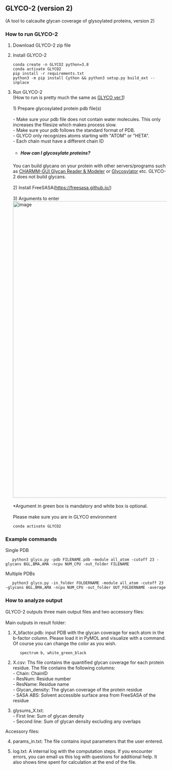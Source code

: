 ## GLYCO-2 (version 2) <br />
(A tool to calcaulte glycan coverage of glysoylated proteins, version 2)

### How to run GLYCO-2

1. Download GLYCO-2 zip file 

2. Install GLYCO-2
       
       conda create -n GLYCO2 python=3.8
       conda activate GLYCO2
       pip install -r requirements.txt
       python3 -m pip install Cython && python3 setup.py build_ext --inplace
   
4. Run GLYCO-2 <br />
(How to run is pretty much the same as [GLYCO ver.1](https://github.com/myungjinlee/GLYCO/blob/main/README.md)) <br /> <br />
        1) Prepare glycosylated protein pdb file(s) <br /> <br />
              - Make sure your pdb file does not contain water molecules. This only increases the filesize which makes process slow. <br />
              - Make sure your pdb follows the standard format of PDB.<br />
                            - GLYCO only recognizes atoms starting with "ATOM" or "HETA".<br />
                            - Each chain must have a different chain ID <br />

    * ##### How can I glycosylate proteins? 
    You can build glycans on your protein with other servers/programs such as [CHARMM-GUI Glycan Reader & Modeler](https://charmm-gui.org/?doc=input/glycan) or [Glycosylator](https://github.com/tlemmin/glycosylator) etc. GLYCO-2 does not build glycans.<br /><br />
        2) Install FreeSASA(https://freesasa.github.io/) <br /><br />
        3) Arguments to enter <br />
        <img width="925" alt="image" src="https://github.com/meteosR/GLYCO-2/assets/32939217/68da2c2c-90aa-4b8b-9b0e-88d2cc103cce"><br />
      <br />
   *Argument in green box is mandatory and white box is optional.<br />     <br />
   Please make sure you are in GLYCO environment<br />
      
       conda activate GLYCO2

### Example commands 
Single PDB<br />

       python3 glyco.py -pdb FILENAME.pdb -module all_atom -cutoff 23 -glycans BGL,BMA,AMA -ncpu NUM_CPU -out_folder FILENAME

Multiple PDBs<br />

       python3 glyco.py -in_folder FOLDERNAME -module all_atom -cutoff 23 -glycans BGL,BMA,AMA -ncpu NUM_CPU -out_folder OUT_FOLDERNAME -average

### How to analyze output
GLYCO-2 outputs three main output files and two accessory files:<br /><br />
Main outputs in result folder:<br />

  1) X_bfactor.pdb: input PDB with the glycan coverage for each atom in the b-factor column. Please load it in PyMOL and visualize with a command. Of course you can change the color as you wish.<br />
  
            spectrum b, white_green_black 
            
  2) X.csv: Ths file contains the quantified glycan coverage for each protein residue. The file contains the following columns:<br />
    - Chain: ChainID<br />
    - ResNum: Residue number <br />
    - ResName: Residue name <br />
    - Glycan_density: The glycan coverage of the protein residue<br />
    - SASA ABS: Solvent accessible surface area from FreeSASA of the residue<br />

  3) glysums_X.txt: <br />
    - First line: Sum of glycan density<br />
    - Second line: Sum of glycan density excluding any overlaps<br />
  
Accessory files:<br />

  4) params_in.txt: The file contains input parameters that the user entered.<br />
  
  5) log.txt: A internal log with the computation steps. If you encounter errors, you can email us this log with questions for additional help. It also shows time spent for calculation at the end of the file.<br />


